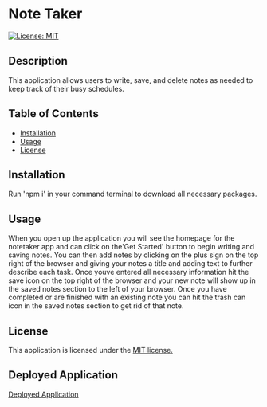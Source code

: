 # Note Taker
  [![License: MIT](https://img.shields.io/badge/License-MIT-yellow.svg)](https://opensource.org/licenses/MIT)

  ## Description
  This application allows users to write, save, and delete notes as needed to keep track of their busy schedules.

  ## Table of Contents 
 * [Installation](#installation) 
 * [Usage](#usage) 
 * [License](#license) 

  ## Installation

  Run 'npm i' in your command terminal to download all necessary packages.

  ## Usage

  When you open up the application you will see the homepage for the notetaker app and can click on the'Get Started' button to begin writing and saving notes. You can then add notes by clicking on the plus sign on the top right of the browser and giving your notes a title and adding text to further describe each task. Once youve entered all necessary information hit the save icon on the top right of the browser and your new note will show up in the saved notes section to the left of your browser. Once you have completed or are finished with an existing note you can hit the trash can icon in the saved notes section to get rid of that note. 

  ## License 

This application is licensed under the [MIT license.](https://github.com/git/git-scm.com/blob/main/MIT-LICENSE.txt)

## Deployed Application
[Deployed Application]()